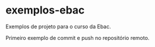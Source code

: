 # exemplos-ebac
Exemplos de projeto para o curso da Ebac.

Primeiro exemplo de commit e push no repositório remoto.
